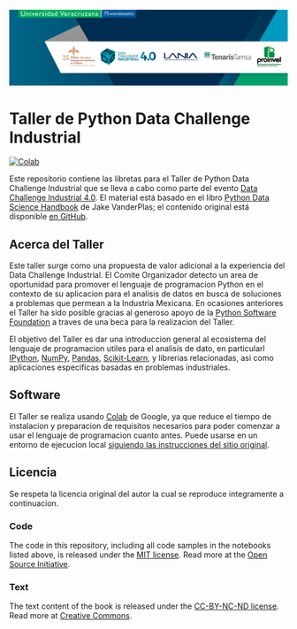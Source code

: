 ![header image](notebooks/figures/header.png)

# Taller de Python Data Challenge Industrial

[![Colab](https://colab.research.google.com/assets/colab-badge.svg)](https://colab.research.google.com/github/htapia/TallerPythonIntroCienciaDatos/blob/master/notebooks/Index.ipynb)

Este repositorio contiene las libretas para el Taller de Python Data Challenge Industrial que se lleva a cabo como parte del evento [Data Challenge Industrial 4.0](www.lania.mx/dci). El material está basado en el libro [Python Data Science Handbook](http://shop.oreilly.com/product/0636920034919.do) de Jake VanderPlas; el contenido original está disponible [en GitHub](https://github.com/jakevdp/PythonDataScienceHandbook).

## Acerca del Taller

Este taller surge como una propuesta de valor adicional a la experiencia del Data Challenge Industrial. El Comite Organizador detecto un area de oportunidad para promover el lenguaje de programacion Python en el contexto de su aplicacion para el analisis de datos en busca de soluciones a problemas que permean a la Industria Mexicana. En ocasiones anteriores el Taller ha sido posible gracias al generoso apoyo de la [Python Software Foundation](http://psf.org) a traves de una beca para la realizacion del Taller.

El objetivo del Taller es dar una introduccion general al ecosistema del lenguaje de programacion utiles para el analisis de dato, en particularl [IPython](http://ipython.org), [NumPy](http://numpy.org), [Pandas](http://pandas.pydata.org), [Scikit-Learn](http://scikit-learn.org), y librerias relacionadas, asi como aplicaciones especificas basadas en problemas industriales. 

## Software

El Taller se realiza usando [Colab](https://colab.research.google.com/) de Google, ya que reduce el tiempo de instalacion y preparacion de requisitos necesarios para poder comenzar a usar el lenguaje de programacion cuanto antes. Puede usarse en un entorno de ejecucion local [siguiendo las instrucciones del sitio original](https://github.com/jakevdp/PythonDataScienceHandbook).

## Licencia
Se respeta la licencia original del autor la cual se reproduce integramente a continuacion.

### Code
The code in this repository, including all code samples in the notebooks listed above, is released under the [MIT license](LICENSE-CODE). Read more at the [Open Source Initiative](https://opensource.org/licenses/MIT).

### Text
The text content of the book is released under the [CC-BY-NC-ND license](LICENSE-TEXT). Read more at [Creative Commons](https://creativecommons.org/licenses/by-nc-nd/3.0/us/legalcode).
